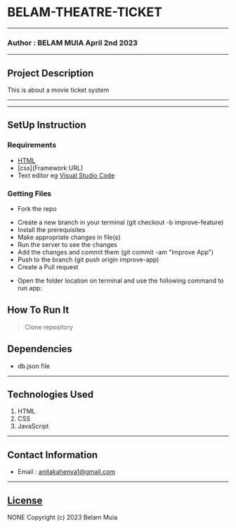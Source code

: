 # BELAM-THEATRE-TICKET
*****
### Author : BELAM MUIA April  2nd 2023
****
## Project Description
This is about a movie ticket system
******




********
## SetUp Instruction
### Requirements
* [HTML](html.com)
* [css](Framework URL)
* Text editor eg [Visual Studio Code](https://code.visualstudio.com/download)


### Getting Files
* Fork the repo
- Create a new branch in your terminal (git checkout -b improve-feature)
- Install the prerequisites
- Make appropriate changes in file(s)
- Run the server to see the changes
- Add the changes and commit them (git commit -am "Improve App")
- Push to the branch (git push origin improve-app)
- Create a Pull request
* Open the folder location on terminal and use the following command to run app:

## How To Run It
>  Clone repository


## Dependencies
- db.json file
*****
## Technologies Used
1. HTML
2. CSS
3. JavaScript
*****
## Contact Information
* Email : anitakahenya1@gmail.com
*****
## [License](LICENSE)
NONE
Copyright (c) 2023 Belam Muia